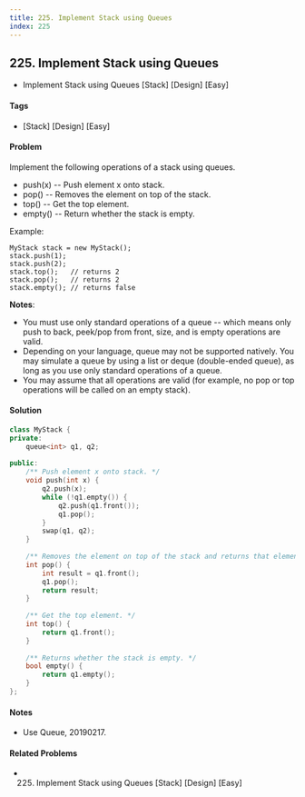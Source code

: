 ```yaml
---
title: 225. Implement Stack using Queues
index: 225
---
```


## 225. Implement Stack using Queues
- Implement Stack using Queues [Stack] [Design] [Easy]

#### Tags
- [Stack] [Design] [Easy]

#### Problem
Implement the following operations of a stack using queues.

- push(x) -- Push element x onto stack.
- pop() -- Removes the element on top of the stack.
- top() -- Get the top element.
- empty() -- Return whether the stack is empty.

Example:

    MyStack stack = new MyStack();
    stack.push(1);
    stack.push(2);  
    stack.top();   // returns 2
    stack.pop();   // returns 2
    stack.empty(); // returns false

**Notes**:

- You must use only standard operations of a queue -- which means only push to back, peek/pop from front, size, and is empty operations are valid.
- Depending on your language, queue may not be supported natively. You may simulate a queue by using a list or deque (double-ended queue), as long as you use only standard operations of a queue.
- You may assume that all operations are valid (for example, no pop or top operations will be called on an empty stack).

#### Solution
``` C++
class MyStack {
private:
    queue<int> q1, q2;
    
public:
    /** Push element x onto stack. */
    void push(int x) {
        q2.push(x);
        while (!q1.empty()) {
            q2.push(q1.front());
            q1.pop();
        }
        swap(q1, q2);
    }
    
    /** Removes the element on top of the stack and returns that element. */
    int pop() {
        int result = q1.front();
        q1.pop();
        return result;
    }
    
    /** Get the top element. */
    int top() {
        return q1.front();
    }
    
    /** Returns whether the stack is empty. */
    bool empty() {
        return q1.empty();
    }
};
```

#### Notes
- Use Queue, 20190217.

#### Related Problems
- 225. Implement Stack using Queues [Stack] [Design] [Easy]

